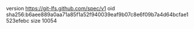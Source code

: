 version https://git-lfs.github.com/spec/v1
oid sha256:b6aee889a0aa71a85f1a52f940039eaf9b07c8e6f09b7a4d64bcfae1523efebc
size 10054
